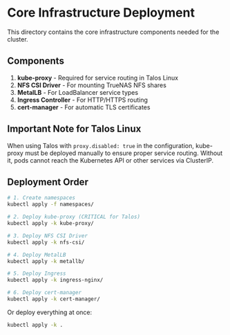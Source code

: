# Core Infrastructure Deployment

This directory contains the core infrastructure components needed for the cluster.

## Components

1. **kube-proxy** - Required for service routing in Talos Linux
2. **NFS CSI Driver** - For mounting TrueNAS NFS shares
3. **MetalLB** - For LoadBalancer service types
4. **Ingress Controller** - For HTTP/HTTPS routing
5. **cert-manager** - For automatic TLS certificates

## Important Note for Talos Linux

When using Talos with `proxy.disabled: true` in the configuration, kube-proxy must be deployed manually to ensure proper service routing. Without it, pods cannot reach the Kubernetes API or other services via ClusterIP.

## Deployment Order

```bash
# 1. Create namespaces
kubectl apply -f namespaces/

# 2. Deploy kube-proxy (CRITICAL for Talos)
kubectl apply -k kube-proxy/

# 3. Deploy NFS CSI Driver
kubectl apply -k nfs-csi/

# 4. Deploy MetalLB
kubectl apply -k metallb/

# 5. Deploy Ingress
kubectl apply -k ingress-nginx/

# 6. Deploy cert-manager
kubectl apply -k cert-manager/
```

Or deploy everything at once:
```bash
kubectl apply -k .
```
